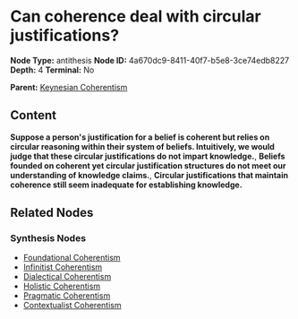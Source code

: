 # Can coherence deal with circular justifications?

**Node Type:** antithesis
**Node ID:** 4a670dc9-8411-40f7-b5e8-3ce74edb8227
**Depth:** 4
**Terminal:** No

**Parent:** [Keynesian Coherentism](keynesian-coherentism-synthesis-f4f7953e-e920-40ba-8bb6-85c6f268191b.md)

## Content

**Suppose a person's justification for a belief is coherent but relies on circular reasoning within their system of beliefs. Intuitively, we would judge that these circular justifications do not impart knowledge.**, **Beliefs founded on coherent yet circular justification structures do not meet our understanding of knowledge claims.**, **Circular justifications that maintain coherence still seem inadequate for establishing knowledge.**

## Related Nodes

### Synthesis Nodes

- [Foundational Coherentism](foundational-coherentism-synthesis-fcb31421-e030-417e-b519-06b625a8841f.md)
- [Infinitist Coherentism](infinitist-coherentism-synthesis-da170f83-2ca0-417b-a8a3-665fdb4f8174.md)
- [Dialectical Coherentism](dialectical-coherentism-synthesis-e505fd7d-523c-4686-8fd5-6c14282234cb.md)
- [Holistic Coherentism](holistic-coherentism-synthesis-51a02777-02b2-45a2-a024-e6a657fd2702.md)
- [Pragmatic Coherentism](pragmatic-coherentism-synthesis-38452c7e-1494-420f-b945-8d0394aa84aa.md)
- [Contextualist Coherentism](contextualist-coherentism-synthesis-b9beeccb-7306-496e-9519-1b665372f468.md)
